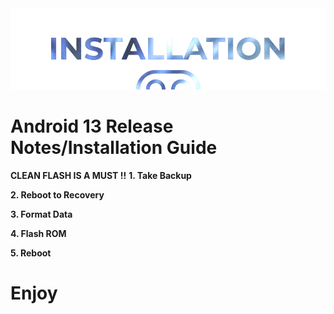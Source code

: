 <img src="https://raw.githubusercontent.com/DroidX-UI-Devices/Official_Devices/13/banners/install.png" />
 
# Android 13 Release Notes/Installation Guide
 **CLEAN FLASH IS A MUST !!**
 **1. Take Backup**

**2. Reboot to Recovery**

 **3. Format Data**

 **4. Flash ROM**

 **5. Reboot**

  # Enjoy
